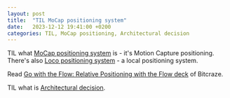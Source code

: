 ```yaml
---
layout: post
title:  "TIL MoCap positioning system"
date:   2023-12-12 19:41:00 +0200
categories: TIL, MoCap positioning, Architectural decision
---
```

TIL what [MoCap positioning system](https://www.bitcraze.io/documentation/system/positioning/mocap-positioning/) is - it's Motion Capture positioning. There's also [Loco positioning system](https://www.bitcraze.io/documentation/system/positioning/loco-positioning-system/) - a local positioning system.

Read [Go with the Flow: Relative Positioning with the Flow deck](https://www.bitcraze.io/2023/11/go-with-the-flow-relative-positioning-with-the-flow-deck/) of Bitcraze.

TIL what is [Architectural decision](https://en.wikipedia.org/wiki/Architectural_decision).
